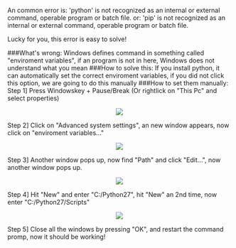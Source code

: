 An common error is:
'python' is not recognized as an internal or external command,
operable program or batch file.
or:
'pip' is not recognized as an internal or external command,
operable program or batch file.

Lucky for you, this error is easy to solve!

###What's wrong:
Windows defines command in something called "enviroment variables", if an program is not in here, Windows does not understand what you mean
###How to solve this:
If you install python, it can automatically set the correct enviroment variables, if you did not click this option, we are going to do this manually
###How to set them manually:
Step 1]	Press Windowskey + Pause/Break (Or rightlick on "This Pc" and select properties)
<p align="center">
<img src="https://i.imgur.com/w77iL4P.png">
</p>
Step 2] Click on "Advanced system settings", an new window appears, now click on "enviroment variables..."
<p align="center">
<img src="https://i.imgur.com/3I8TVKx.png">
</p>
Step 3] Another window pops up, now find "Path" and click "Edit...", now another window pops up.
<p align="center">
<img src="https://i.imgur.com/lrpEZcq.png">
</p>
Step 4] Hit "New" and enter "C:/Python27", hit "New" an 2nd time, now enter "C:/Python27/Scripts"
<p align="center">
<img src="https://i.imgur.com/DHSd2x8.png">
</p>
Step 5] Close all the windows by pressing "OK", and restart the command promp, now it should be working!
